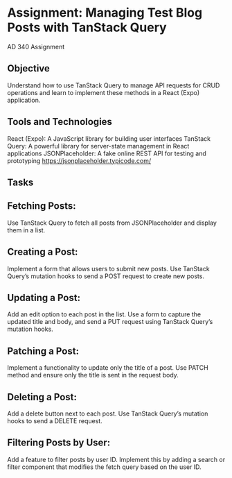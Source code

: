 # Assignment: Managing Test Blog Posts with TanStack Query
AD 340 Assignment

## Objective
Understand how to use TanStack Query to manage API requests for CRUD operations and learn to implement these methods in a React (Expo) application.

## Tools and Technologies
React (Expo): A JavaScript library for building user interfaces 
TanStack Query: A powerful library for server-state management in React applications
JSONPlaceholder: A fake online REST API for testing and prototyping https://jsonplaceholder.typicode.com/

## Tasks
## Fetching Posts: 
Use TanStack Query to fetch all posts from JSONPlaceholder and display them in a list.

## Creating a Post:
Implement a form that allows users to submit new posts.
Use TanStack Query’s mutation hooks to send a POST request to create new posts.

## Updating a Post:
Add an edit option to each post in the list.
Use a form to capture the updated title and body, and send a PUT request using TanStack Query’s mutation hooks.

## Patching a Post:
Implement a functionality to update only the title of a post.
Use PATCH method and ensure only the title is sent in the request body.

## Deleting a Post:
Add a delete button next to each post.
Use TanStack Query’s mutation hooks to send a DELETE request.

## Filtering Posts by User:
Add a feature to filter posts by user ID.
Implement this by adding a search or filter component that modifies the fetch query based on the user ID.


